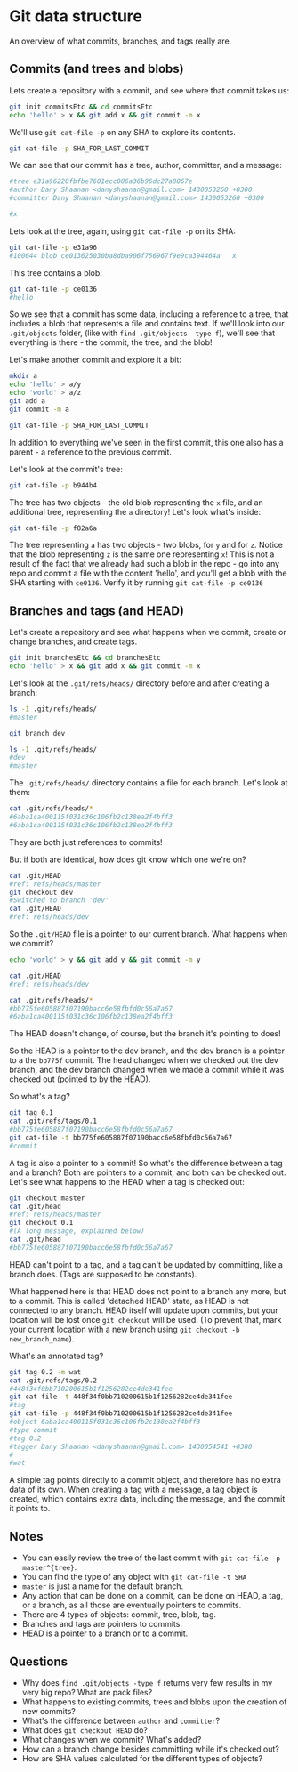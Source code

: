 
# Git data structure

An overview of what commits, branches, and tags really are.

## Commits (and trees and blobs)

Lets create a repository with a commit, and see where that commit takes us:

```bash
git init commitsEtc && cd commitsEtc
echo 'hello' > x && git add x && git commit -m x
```

We'll use `git cat-file -p` on any SHA to explore its contents.

```bash
git cat-file -p SHA_FOR_LAST_COMMIT
```

We can see that our commit has a tree, author, committer, and a message:

```bash
#tree e31a96220fbfbe7601ecc086a36b96dc27a8867e
#author Dany Shaanan <danyshaanan@gmail.com> 1430053260 +0300
#committer Dany Shaanan <danyshaanan@gmail.com> 1430053260 +0300

#x
```

Lets look at the tree, again, using `git cat-file -p` on its SHA:

```bash
git cat-file -p e31a96
#100644 blob ce013625030ba8dba906f756967f9e9ca394464a	x
```

This tree contains a blob:

```bash
git cat-file -p ce0136
#hello
```

So we see that a commit has some data, including a reference to a tree, that includes a blob that represents a file and contains text.
If we'll look into our `.git/objects` folder, (like with `find .git/objects -type f`), we'll see that everything is there - the commit, the tree, and the blob!

Let's make another commit and explore it a bit:

```bash
mkdir a
echo 'hello' > a/y
echo 'world' > a/z
git add a
git commit -m a

git cat-file -p SHA_FOR_LAST_COMMIT
```

In addition to everything we've seen in the first commit, this one also has a parent - a reference to the previous commit.

Let's look at the commit's tree:

```bash
git cat-file -p b944b4
```

The tree has two objects - the old blob representing the `x` file, and an additional tree, representing the `a` directory! Let's look what's inside:

```bash
git cat-file -p f82a6a
```

The tree representing `a` has two objects - two blobs, for `y` and for `z`.
Notice that the blob representing `z` is the same one representing `x`!
This is not a result of the fact that we already had such a blob in the repo - go into any repo and commit a file with the content 'hello', and you'll get a blob with the SHA starting with `ce0136`. Verify it by running `git cat-file -p ce0136`




## Branches and tags (and HEAD)

Let's create a repository and see what happens when we commit, create or change branches, and create tags.

```bash
git init branchesEtc && cd branchesEtc
echo 'hello' > x && git add x && git commit -m x
```

Let's look at the `.git/refs/heads/` directory before and after creating a branch:

```bash
ls -1 .git/refs/heads/
#master

git branch dev

ls -1 .git/refs/heads/
#dev
#master
```

The `.git/refs/heads/` directory contains a file for each branch. Let's look at them:

```bash
cat .git/refs/heads/*
#6aba1ca400115f031c36c106fb2c138ea2f4bff3
#6aba1ca400115f031c36c106fb2c138ea2f4bff3
```

They are both just references to commits!

But if both are identical, how does git know which one we're on?

```bash
cat .git/HEAD
#ref: refs/heads/master
git checkout dev
#Switched to branch 'dev'
cat .git/HEAD
#ref: refs/heads/dev
```

So the `.git/HEAD` file is a pointer to our current branch.
What happens when we commit?

```bash
echo 'world' > y && git add y && git commit -m y

cat .git/HEAD
#ref: refs/heads/dev

cat .git/refs/heads/*
#bb775fe605887f07190bacc6e58fbfd0c56a7a67
#6aba1ca400115f031c36c106fb2c138ea2f4bff3
```

The HEAD doesn't change, of course, but the branch it's pointing to does!

So the HEAD is a pointer to the dev branch, and the dev branch is a pointer to a the `bb775f` commit.
The head changed when we checked out the dev branch, and the dev branch changed when we made a commit while it was checked out (pointed to by the HEAD).


So what's a tag?

```bash
git tag 0.1
cat .git/refs/tags/0.1
#bb775fe605887f07190bacc6e58fbfd0c56a7a67
git cat-file -t bb775fe605887f07190bacc6e58fbfd0c56a7a67
#commit
```

A tag is also a pointer to a commit!
So what's the difference between a tag and a branch?
Both are pointers to a commit, and both can be checked out.
Let's see what happens to the HEAD when a tag is checked out:

```bash
git checkout master
cat .git/head
#ref: refs/heads/master
git checkout 0.1
#(A long message, explained below)
cat .git/head
#bb775fe605887f07190bacc6e58fbfd0c56a7a67
```

HEAD can't point to a tag, and a tag can't be updated by committing, like a branch does.
(Tags are supposed to be constants).


What happened here is that HEAD does not point to a branch any more, but to a commit.
This is called 'detached HEAD' state,
as HEAD is not connected to any branch.
HEAD itself will update upon commits,
but your location will be lost once `git checkout` will be used.
(To prevent that, mark your current location with a new branch using `git checkout -b new_branch_name`).


What's an annotated tag?

```bash
git tag 0.2 -m wat
cat .git/refs/tags/0.2
#448f34f0bb710200615b1f1256282ce4de341fee
git cat-file -t 448f34f0bb710200615b1f1256282ce4de341fee
#tag
git cat-file -p 448f34f0bb710200615b1f1256282ce4de341fee
#object 6aba1ca400115f031c36c106fb2c138ea2f4bff3
#type commit
#tag 0.2
#tagger Dany Shaanan <danyshaanan@gmail.com> 1430054541 +0300
#
#wat
```

A simple tag points directly to a commit object,
and therefore has no extra data of its own.
When creating a tag with a message, a tag object is created,
which contains extra data, including the message, and the commit it points to.


## Notes

* You can easily review the tree of the last commit with `git cat-file -p master^{tree}`.
* You can find the type of any object with `git cat-file -t SHA`
* `master` is just a name for the default branch.
* Any action that can be done on a commit, can be done on HEAD, a tag, or a branch, as all those are eventually pointers to commits.
* There are 4 types of objects: commit, tree, blob, tag.
* Branches and tags are pointers to commits.
* HEAD is a pointer to a branch or to a commit.

## Questions

* Why does `find .git/objects -type f` returns very few results in my very big repo? What are pack files?
* What happens to existing commits, trees and blobs upon the creation of new commits?
* What's the difference between `author` and `committer`?
* What does `git checkout HEAD` do?
* What changes when we commit? What's added?
* How can a branch change besides committing while it's checked out?
* How are SHA values calculated for the different types of objects?



<!-- -->
